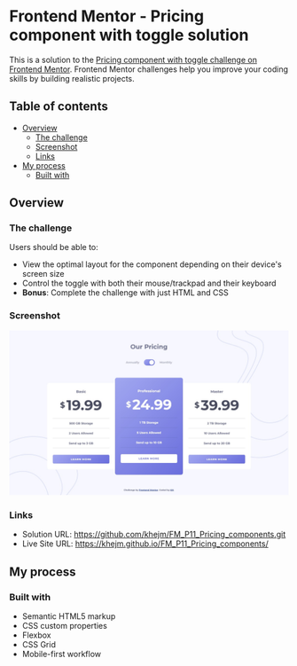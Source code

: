# Frontend Mentor - Pricing component with toggle solution

This is a solution to the [Pricing component with toggle challenge on Frontend Mentor](https://www.frontendmentor.io/challenges/pricing-component-with-toggle-8vPwRMIC). Frontend Mentor challenges help you improve your coding skills by building realistic projects. 

## Table of contents

- [Overview](#overview)
  - [The challenge](#the-challenge)
  - [Screenshot](#screenshot)
  - [Links](#links)
- [My process](#my-process)
  - [Built with](#built-with)
 

## Overview

### The challenge

Users should be able to:

- View the optimal layout for the component depending on their device's screen size
- Control the toggle with both their mouse/trackpad and their keyboard
- **Bonus**: Complete the challenge with just HTML and CSS

### Screenshot

![](./screenshot/P11_screenshot_desktop.jpg)


### Links

- Solution URL: https://github.com/khejm/FM_P11_Pricing_components.git
- Live Site URL: https://khejm.github.io/FM_P11_Pricing_components/

## My process

### Built with

- Semantic HTML5 markup
- CSS custom properties
- Flexbox
- CSS Grid
- Mobile-first workflow

